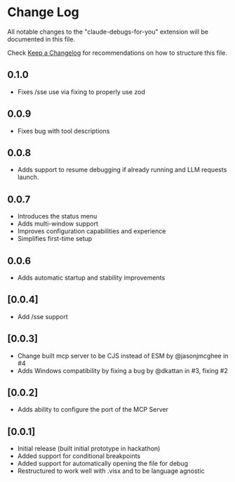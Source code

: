 # Change Log

All notable changes to the "claude-debugs-for-you" extension will be documented in this file.

Check [Keep a Changelog](http://keepachangelog.com/) for recommendations on how to structure this file.

## 0.1.0

- Fixes /sse use via fixing to properly use zod

## 0.0.9

- Fixes bug with tool descriptions

## 0.0.8

- Adds support to resume debugging if already running and LLM requests launch.

## 0.0.7

- Introduces the status menu
- Adds multi-window support
- Improves configuration capabilities and experience
- Simplifies first-time setup

## 0.0.6

- Adds automatic startup and stability improvements

## [0.0.4]
- Add /sse support

## [0.0.3]

- Change built mcp server to be CJS instead of ESM by @jasonjmcghee in #4
- Adds Windows compatibility by fixing a bug by @dkattan in #3, fixing #2

## [0.0.2]

- Adds ability to configure the port of the MCP Server

## [0.0.1]

- Initial release (built initial prototype in hackathon)
- Added support for conditional breakpoints
- Added support for automatically opening the file for debug
- Restructured to work well with .visx and to be language agnostic
